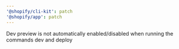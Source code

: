 ```yaml
---
'@shopify/cli-kit': patch
'@shopify/app': patch
---
```


Dev preview is not automatically enabled/disabled when running the commands dev and deploy
